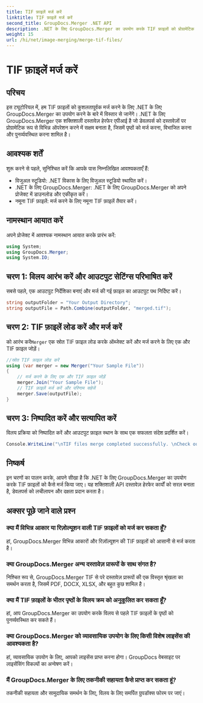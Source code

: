 ```yaml
---
title: TIF फ़ाइलें मर्ज करें
linktitle: TIF फ़ाइलें मर्ज करें
second_title: GroupDocs.Merger .NET API
description: .NET के लिए GroupDocs.Merger का उपयोग करके TIF फ़ाइलों को प्रोग्रामेटिक रूप से मर्ज करना सीखें। .NET डेवलपर्स के लिए कुशल दस्तावेज़ हेरफेर एपीआई।
weight: 15
url: /hi/net/image-merging/merge-tif-files/
---
```


# TIF फ़ाइलें मर्ज करें

## परिचय
इस ट्यूटोरियल में, हम TIF फ़ाइलों को कुशलतापूर्वक मर्ज करने के लिए .NET के लिए GroupDocs.Merger का उपयोग करने के बारे में विस्तार से जानेंगे। .NET के लिए GroupDocs.Merger एक शक्तिशाली दस्तावेज़ हेरफेर एपीआई है जो डेवलपर्स को दस्तावेज़ों पर प्रोग्रामेटिक रूप से विभिन्न ऑपरेशन करने में सक्षम बनाता है, जिसमें पृष्ठों को मर्ज करना, विभाजित करना और पुनर्व्यवस्थित करना शामिल है।
## आवश्यक शर्तें
शुरू करने से पहले, सुनिश्चित करें कि आपके पास निम्नलिखित आवश्यकताएँ हैं:
- विजुअल स्टूडियो: .NET विकास के लिए विजुअल स्टूडियो स्थापित करें।
- .NET के लिए GroupDocs.Merger: .NET के लिए GroupDocs.Merger को अपने प्रोजेक्ट में डाउनलोड और एकीकृत करें।
- नमूना TIF फ़ाइलें: मर्ज करने के लिए नमूना TIF फ़ाइलें तैयार करें।

## नामस्थान आयात करें
अपने प्रोजेक्ट में आवश्यक नामस्थान आयात करके प्रारंभ करें:
```csharp
using System; 
using GroupDocs.Merger;
using System.IO;
```
## चरण 1: विलय आरंभ करें और आउटपुट सेटिंग्स परिभाषित करें
सबसे पहले, एक आउटपुट निर्देशिका बनाएं और मर्ज की गई फ़ाइल का आउटपुट पथ निर्दिष्ट करें।
```csharp
string outputFolder = "Your Output Directory";
string outputFile = Path.Combine(outputFolder, "merged.tif");
```
## चरण 2: TIF फ़ाइलें लोड करें और मर्ज करें
 को आरंभ करें`Merger` एक स्रोत TIF फ़ाइल लोड करके ऑब्जेक्ट करें और मर्ज करने के लिए एक और TIF फ़ाइल जोड़ें।
```csharp
//स्रोत TIF फ़ाइल लोड करें
using (var merger = new Merger("Your Sample File"))
{
    // मर्ज करने के लिए एक और TIF फ़ाइल जोड़ें
    merger.Join("Your Sample File");
    // TIF फ़ाइलें मर्ज करें और परिणाम सहेजें
    merger.Save(outputFile);
}
```
## चरण 3: निष्पादित करें और सत्यापित करें
विलय प्रक्रिया को निष्पादित करें और आउटपुट फ़ाइल स्थान के साथ एक सफलता संदेश प्रदर्शित करें।
```csharp
Console.WriteLine("\nTIF files merge completed successfully. \nCheck output in {0}", outputFolder);
```

## निष्कर्ष
इन चरणों का पालन करके, आपने सीखा है कि .NET के लिए GroupDocs.Merger का उपयोग करके TIF फ़ाइलों को कैसे मर्ज किया जाए। यह शक्तिशाली API दस्तावेज़ हेरफेर कार्यों को सरल बनाता है, डेवलपर्स को लचीलापन और दक्षता प्रदान करता है।

## अक्सर पूछे जाने वाले प्रश्न
### क्या मैं विभिन्न आकार या रिज़ोल्यूशन वाली TIF फ़ाइलों को मर्ज कर सकता हूँ?
हां, GroupDocs.Merger विभिन्न आकारों और रिज़ॉल्यूशन की TIF फ़ाइलों को आसानी से मर्ज करता है।
### क्या GroupDocs.Merger अन्य दस्तावेज़ प्रारूपों के साथ संगत है?
निश्चित रूप से, GroupDocs.Merger TIF से परे दस्तावेज़ प्रारूपों की एक विस्तृत श्रृंखला का समर्थन करता है, जिसमें PDF, DOCX, XLSX, और बहुत कुछ शामिल है।
### क्या मैं TIF फ़ाइलों के भीतर पृष्ठों के विलय क्रम को अनुकूलित कर सकता हूँ?
हां, आप GroupDocs.Merger का उपयोग करके विलय से पहले TIF फ़ाइलों के पृष्ठों को पुनर्व्यवस्थित कर सकते हैं।
### क्या GroupDocs.Merger को व्यावसायिक उपयोग के लिए किसी विशेष लाइसेंस की आवश्यकता है?
हां, व्यावसायिक उपयोग के लिए, आपको लाइसेंस प्राप्त करना होगा। GroupDocs वेबसाइट पर लाइसेंसिंग विकल्पों का अन्वेषण करें।
### मैं GroupDocs.Merger के लिए तकनीकी सहायता कैसे प्राप्त कर सकता हूं?
तकनीकी सहायता और सामुदायिक समर्थन के लिए, विलय के लिए समर्पित ग्रुपडॉक्स फोरम पर जाएं।